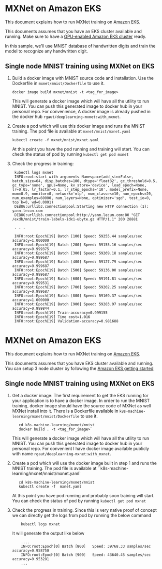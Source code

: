 # MXNet on Amazon EKS 

This document explains how to run MXNet training on [Amazon EKS](https://aws.amazon.com/eks/).

This documents assumes that you have an EKS cluster available and running. Make sure to have a [GPU-enabled Amazon EKS cluster](eks-gpu.md) ready.

In this sample, we'll use MNIST database of handwritten digits and train the model to recognize any handwritten digit.

## Single node MNIST training using MXNet on EKS

1. Build a docker image with MNIST source code and installation. Use the Dockerfile in `mxnet/mnist/Dockerfile` to use it.

   ```
   docker image build mxnet/mnist -t <tag_for_image>
   ```

   This will generate a docker image which will have all the utility to run MNIST. You can push this generated image to docker hub in your personal repo. For convenience, A docker image is already pushed in the docker hub `rgaut/deeplearning-mxnet:with_mxnet`.

2. Create a pod which will use this docker image and runs the MNIST training. The pod file is available at `mxnet/mnist/mxnet.yaml`

   ```
   kubectl create -f mxnet/mnist/mxnet.yaml
   ```

   At this point you have the pod running and training will start. You can check the status of pod by running `kubectl get pod mxnet` 

3. Check the progress in training:

   ```
    kubectl logs mxnet
    INFO:root:start with arguments Namespace(add_stn=False, batch_size=64, disp_batches=100, dtype='float32', gc_threshold=0.5, gc_type='none', gpus=None, kv_store='device', load_epoch=None, lr=0.05, lr_factor=0.1, lr_step_epochs='10', model_prefix=None, mom=0.9, monitor=0, network='mlp', num_classes=10, num_epochs=20, num_examples=60000, num_layers=None, optimizer='sgd', test_io=0, top_k=0, wd=0.0001)
    DEBUG:urllib3.connectionpool:Starting new HTTP connection (1): yann.lecun.com
    DEBUG:urllib3.connectionpool:http://yann.lecun.com:80 "GET /exdb/mnist/train-labels-idx1-ubyte.gz HTTP/1.1" 200 28881

    . . .

    INFO:root:Epoch[19] Batch [100] Speed: 59255.44 samples/sec accuracy=1.000000
    INFO:root:Epoch[19] Batch [200] Speed: 59155.16 samples/sec accuracy=0.999375
    INFO:root:Epoch[19] Batch [300] Speed: 59269.18 samples/sec accuracy=0.999687
    INFO:root:Epoch[19] Batch [400] Speed: 59127.79 samples/sec accuracy=0.999687
    INFO:root:Epoch[19] Batch [500] Speed: 59136.00 samples/sec accuracy=0.999687
    INFO:root:Epoch[19] Batch [600] Speed: 59191.81 samples/sec accuracy=0.999531
    INFO:root:Epoch[19] Batch [700] Speed: 59202.25 samples/sec accuracy=0.999687
    INFO:root:Epoch[19] Batch [800] Speed: 59169.37 samples/sec accuracy=1.000000
    INFO:root:Epoch[19] Batch [900] Speed: 59283.97 samples/sec accuracy=0.999844
    INFO:root:Epoch[19] Train-accuracy=0.999155
    INFO:root:Epoch[19] Time cost=1.016
    INFO:root:Epoch[19] Validation-accuracy=0.981688
   ```

# MXNet on Amazon EKS



This document explains how to run MXNet training on [Amazon EKS](https://aws.amazon.com/eks/).

This documents assumes that you have EKS cluster available and running. You can setup 3 node cluster by following the [Amazon EKS getting started](https://docs.aws.amazon.com/eks/latest/userguide/getting-started.html)

## Single node MNIST training using MXNet on EKS
1. Get a docker image: The first requirement to get the EKS running for your application is to have a docker image. In order to run the MNIST training, docker image should have the source code of MXNet as well MXNet install into it. There is a Dockerfile available in `k8s-machine-learning/mxnet/mnist/Dockerfile` to use it.

   ```
      cd k8s-machine-learning/mxnet/mnist
      docker build . -t <tag_for_image>`
   ```

   This will generate a docker image which will have all the utility to run MNIST. You can push this generated image to docker hub in your personal repo. For convenient I have docker image available publicly with name `rgaut/deeplearning-mxnet:with_mxnet`.

2. Create a pod which will use the docker image built in step 1 and runs the MNIST training. The pod file is available at ``k8s-machine-learning/mxnet/mnist/mxnet.yaml`

   ```
      cd k8s-machine-learning/mxnet/mnist
      kubectl create -f  mxnet.yaml
   ```

   At this point you have pod running and probably soon training will start. You can check the status of pod by running `kubectl get pod mxnet` 

3. Check the progress in training. Since this is very native proof of concept we can directly get the logs from pod by running the below command 

   ```
       kubectl logs mxnet
   ``` 
   It will generate the output like below

   ```
       ....
       INFO:root:Epoch[0] Batch [800]	Speed: 39768.33 samples/sec	accuracy=0.958750
       INFO:root:Epoch[0] Batch [900]	Speed: 43640.45 samples/sec	accuracy=0.953281
       ...
   ```

